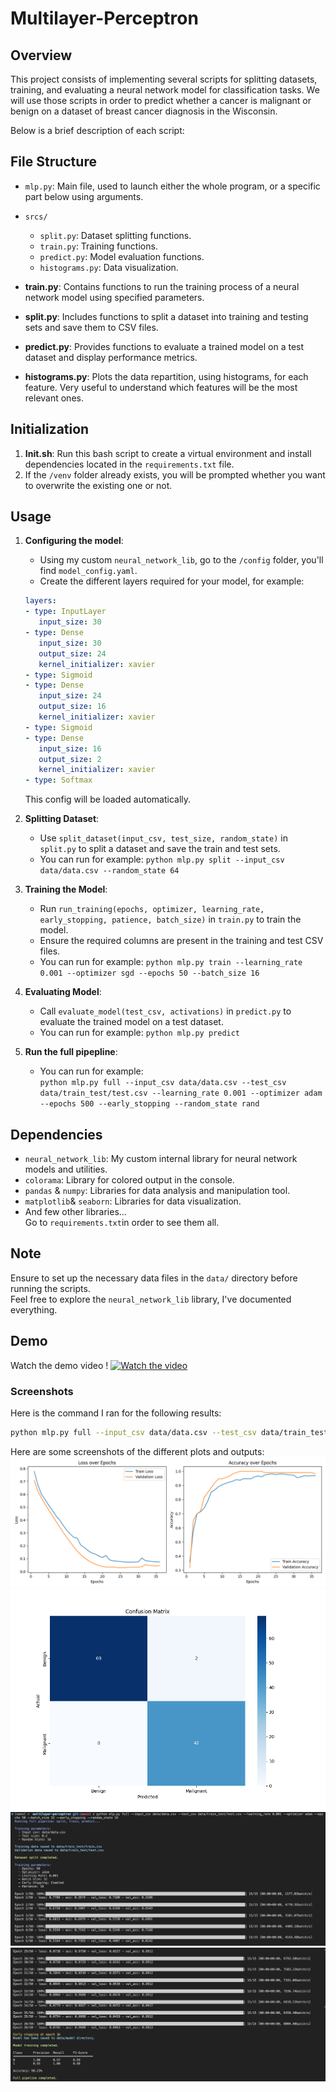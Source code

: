 # Multilayer-Perceptron

## Overview

This project consists of implementing several scripts for splitting datasets, training, and evaluating a neural network model for classification tasks. We will use those scripts in order to predict whether a cancer is malignant or benign on a dataset of breast cancer diagnosis in the Wisconsin.

Below is a brief description of each script:

## File Structure

- `mlp.py`: Main file, used to launch either the whole program, or a specific part below using arguments.
- `srcs/`

  - `split.py`: Dataset splitting functions.
  - `train.py`: Training functions.
  - `predict.py`: Model evaluation functions.
  - `histograms.py`: Data visualization.

- **train.py**: Contains functions to run the training process of a neural network model using specified parameters.
- **split.py**: Includes functions to split a dataset into training and testing sets and save them to CSV files.
- **predict.py**: Provides functions to evaluate a trained model on a test dataset and display performance metrics.
- **histograms.py**: Plots the data repartition, using histograms, for each feature. Very useful to understand which features will be the most relevant ones.

## Initialization

1. **Init.sh**: Run this bash script to create a virtual environment and install dependencies located in the `requirements.txt` file.
2. If the `/venv` folder already exists, you will be prompted whether you want to overwrite the existing one or not.

## Usage

1. **Configuring the model**:

   - Using my custom `neural_network_lib`, go to the `/config` folder, you'll find `model_config.yaml`.
   - Create the different layers required for your model, for example:

   ```yaml
   layers:
   - type: InputLayer
      input_size: 30
   - type: Dense
      input_size: 30
      output_size: 24
      kernel_initializer: xavier
   - type: Sigmoid
   - type: Dense
      input_size: 24
      output_size: 16
      kernel_initializer: xavier
   - type: Sigmoid
   - type: Dense
      input_size: 16
      output_size: 2
      kernel_initializer: xavier
   - type: Softmax
   ```

   This config will be loaded automatically.

2. **Splitting Dataset**:

   - Use `split_dataset(input_csv, test_size, random_state)` in `split.py` to split a dataset and save the train and test sets.
   - You can run for example:
     `python mlp.py split --input_csv data/data.csv --random_state 64`

3. **Training the Model**:

   - Run `run_training(epochs, optimizer, learning_rate, early_stopping, patience, batch_size)` in `train.py` to train the model.
   - Ensure the required columns are present in the training and test CSV files.
   - You can run for example:
     `python mlp.py train --learning_rate 0.001 --optimizer sgd --epochs 50 --batch_size 16`

4. **Evaluating Model**:

   - Call `evaluate_model(test_csv, activations)` in `predict.py` to evaluate the trained model on a test dataset.
   - You can run for example:
     `python mlp.py predict`

5. **Run the full pipepline**:
   - You can run for example:  
     `python mlp.py full --input_csv data/data.csv --test_csv data/train_test/test.csv --learning_rate 0.001 --optimizer adam --epochs 500 --early_stopping --random_state rand`

## Dependencies

- `neural_network_lib`: My custom internal library for neural network models and utilities.
- `colorama`: Library for colored output in the console.
- `pandas` & `numpy`: Libraries for data analysis and manipulation tool.
- `matplotlib`& `seaborn`: Libraries for data visualization.
- And few other libraries...  
   Go to `requirements.txt`in order to see them all.

## Note

Ensure to set up the necessary data files in the `data/` directory before running the scripts.  
Feel free to explore the `neural_network_lib` library, I've documented everything.

## Demo

Watch the demo video ! [![Watch the video](https://img.youtube.com/vi/WTWw2Ai2UWs/maxresdefault.jpg)](https://www.youtube.com/watch?v=WTWw2Ai2UWs)

### Screenshots

Here is the command I ran for the following results:

```sh
python mlp.py full --input_csv data/data.csv --test_csv data/train_test/test.csv --learning_rate 0.001 --optimizer adam --epochs 50 --batch_size 32 --early_stopping --random_state 16
```

Here are some screenshots of the different plots and outputs:
![assets/metrics.png](assets/metrics.png)
![assets/confusion_matrix.png](assets/confusion_matrix.png)
![assets/output_screenshot1.png](assets/output_screenshot1.png)
![assets/output_screenshot2.png](assets/output_screenshot2.png)
